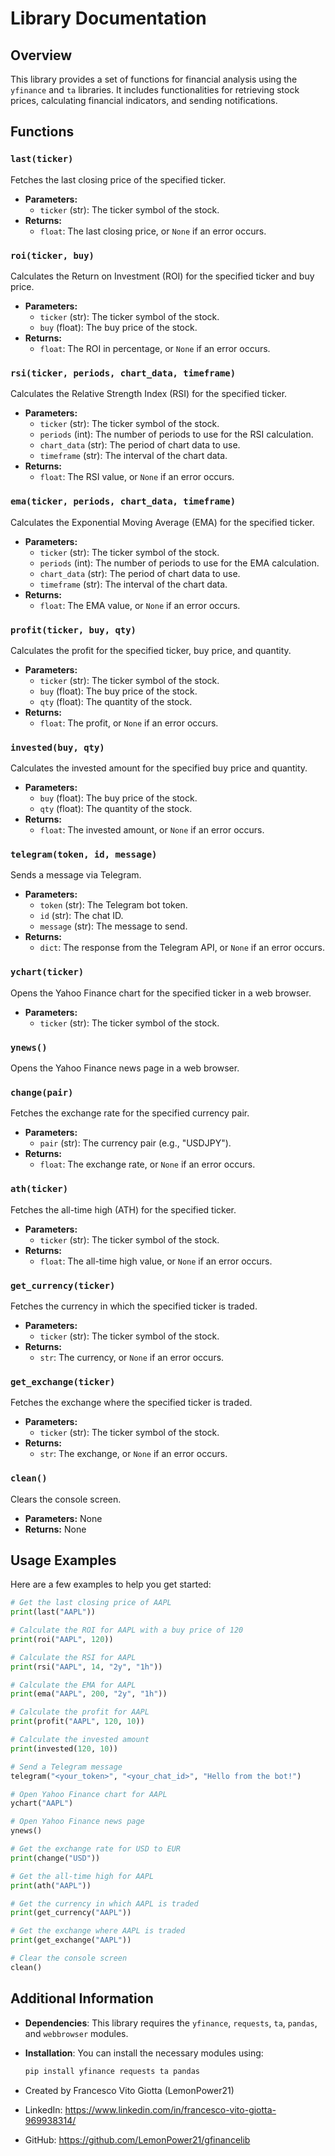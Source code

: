 # Library Documentation

## Overview
This library provides a set of functions for financial analysis using the `yfinance` and `ta` libraries. It includes functionalities for retrieving stock prices, calculating financial indicators, and sending notifications.

## Functions

### `last(ticker)`
Fetches the last closing price of the specified ticker.

- **Parameters:**
  - `ticker` (str): The ticker symbol of the stock.
- **Returns:**
  - `float`: The last closing price, or `None` if an error occurs.

### `roi(ticker, buy)`
Calculates the Return on Investment (ROI) for the specified ticker and buy price.

- **Parameters:**
  - `ticker` (str): The ticker symbol of the stock.
  - `buy` (float): The buy price of the stock.
- **Returns:**
  - `float`: The ROI in percentage, or `None` if an error occurs.

### `rsi(ticker, periods, chart_data, timeframe)`
Calculates the Relative Strength Index (RSI) for the specified ticker.

- **Parameters:**
  - `ticker` (str): The ticker symbol of the stock.
  - `periods` (int): The number of periods to use for the RSI calculation.
  - `chart_data` (str): The period of chart data to use.
  - `timeframe` (str): The interval of the chart data.
- **Returns:**
  - `float`: The RSI value, or `None` if an error occurs.

### `ema(ticker, periods, chart_data, timeframe)`
Calculates the Exponential Moving Average (EMA) for the specified ticker.

- **Parameters:**
  - `ticker` (str): The ticker symbol of the stock.
  - `periods` (int): The number of periods to use for the EMA calculation.
  - `chart_data` (str): The period of chart data to use.
  - `timeframe` (str): The interval of the chart data.
- **Returns:**
  - `float`: The EMA value, or `None` if an error occurs.

### `profit(ticker, buy, qty)`
Calculates the profit for the specified ticker, buy price, and quantity.

- **Parameters:**
  - `ticker` (str): The ticker symbol of the stock.
  - `buy` (float): The buy price of the stock.
  - `qty` (float): The quantity of the stock.
- **Returns:**
  - `float`: The profit, or `None` if an error occurs.

### `invested(buy, qty)`
Calculates the invested amount for the specified buy price and quantity.

- **Parameters:**
  - `buy` (float): The buy price of the stock.
  - `qty` (float): The quantity of the stock.
- **Returns:**
  - `float`: The invested amount, or `None` if an error occurs.

### `telegram(token, id, message)`
Sends a message via Telegram.

- **Parameters:**
  - `token` (str): The Telegram bot token.
  - `id` (str): The chat ID.
  - `message` (str): The message to send.
- **Returns:**
  - `dict`: The response from the Telegram API, or `None` if an error occurs.

### `ychart(ticker)`
Opens the Yahoo Finance chart for the specified ticker in a web browser.

- **Parameters:**
  - `ticker` (str): The ticker symbol of the stock.

### `ynews()`
Opens the Yahoo Finance news page in a web browser.

### `change(pair)`
Fetches the exchange rate for the specified currency pair.

- **Parameters:**
  - `pair` (str): The currency pair (e.g., "USDJPY").
- **Returns:**
  - `float`: The exchange rate, or `None` if an error occurs.

### `ath(ticker)`
Fetches the all-time high (ATH) for the specified ticker.

- **Parameters:**
  - `ticker` (str): The ticker symbol of the stock.
- **Returns:**
  - `float`: The all-time high value, or `None` if an error occurs.

### `get_currency(ticker)`
Fetches the currency in which the specified ticker is traded.

- **Parameters:**
  - `ticker` (str): The ticker symbol of the stock.
- **Returns:**
  - `str`: The currency, or `None` if an error occurs.

### `get_exchange(ticker)`
Fetches the exchange where the specified ticker is traded.

- **Parameters:**
  - `ticker` (str): The ticker symbol of the stock.
- **Returns:**
  - `str`: The exchange, or `None` if an error occurs.

### `clean()`
Clears the console screen.

- **Parameters:** None
- **Returns:** None

## Usage Examples

Here are a few examples to help you get started:

```python
# Get the last closing price of AAPL
print(last("AAPL"))

# Calculate the ROI for AAPL with a buy price of 120
print(roi("AAPL", 120))

# Calculate the RSI for AAPL
print(rsi("AAPL", 14, "2y", "1h"))

# Calculate the EMA for AAPL
print(ema("AAPL", 200, "2y", "1h"))

# Calculate the profit for AAPL
print(profit("AAPL", 120, 10))

# Calculate the invested amount
print(invested(120, 10))

# Send a Telegram message
telegram("<your_token>", "<your_chat_id>", "Hello from the bot!")

# Open Yahoo Finance chart for AAPL
ychart("AAPL")

# Open Yahoo Finance news page
ynews()

# Get the exchange rate for USD to EUR
print(change("USD"))

# Get the all-time high for AAPL
print(ath("AAPL"))

# Get the currency in which AAPL is traded
print(get_currency("AAPL"))

# Get the exchange where AAPL is traded
print(get_exchange("AAPL"))

# Clear the console screen
clean()
```

## Additional Information

- **Dependencies**: This library requires the `yfinance`, `requests`, `ta`, `pandas`, and `webbrowser` modules.
- **Installation**: You can install the necessary modules using:
  ```bash
  pip install yfinance requests ta pandas
  ```

- Created by Francesco Vito Giotta (LemonPower21)
- LinkedIn: https://www.linkedin.com/in/francesco-vito-giotta-969938314/
- GitHub: https://github.com/LemonPower21/gfinancelib
